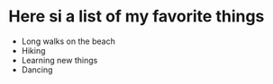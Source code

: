 # Here si a list of my favorite things
- Long walks on the beach
- Hiking
- Learning new things
- Dancing
